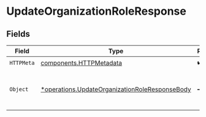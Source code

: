 # UpdateOrganizationRoleResponse


## Fields

| Field                                                                                                           | Type                                                                                                            | Required                                                                                                        | Description                                                                                                     |
| --------------------------------------------------------------------------------------------------------------- | --------------------------------------------------------------------------------------------------------------- | --------------------------------------------------------------------------------------------------------------- | --------------------------------------------------------------------------------------------------------------- |
| `HTTPMeta`                                                                                                      | [components.HTTPMetadata](../../models/components/httpmetadata.md)                                              | :heavy_check_mark:                                                                                              | N/A                                                                                                             |
| `Object`                                                                                                        | [*operations.UpdateOrganizationRoleResponseBody](../../models/operations/updateorganizationroleresponsebody.md) | :heavy_minus_sign:                                                                                              | The organization role was updated successfully.                                                                 |
